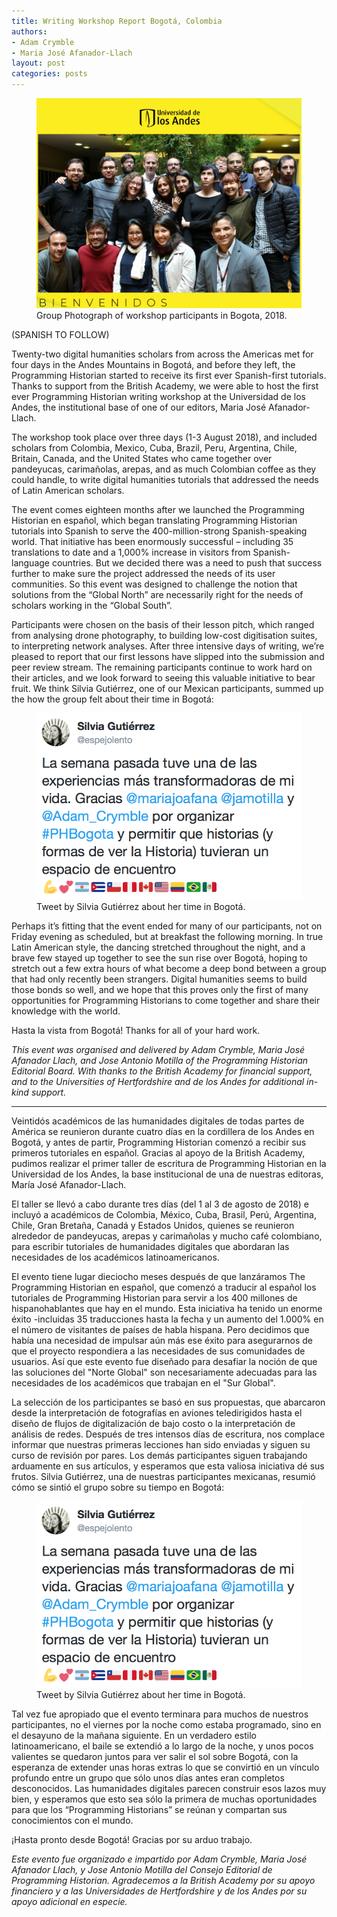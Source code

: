 ```yaml
---
title: Writing Workshop Report Bogotá, Colombia
authors:
- Adam Crymble
- Maria José Afanador-Llach
layout: post
categories: posts
---
```


<p><figure><img src="/images/blog/bogota-workshop-report/Bogota1.png" /><figcaption>Group Photograph of workshop participants in Bogota, 2018.</figcaption></figure></p>

(SPANISH TO FOLLOW)

Twenty-two digital humanities scholars from across the Americas met for four days in the Andes Mountains in Bogotá, and before they left, the Programming Historian started to receive its first ever Spanish-first tutorials. Thanks to support from the British Academy, we were able to host the first ever Programming Historian writing workshop at the Universidad de los Andes, the institutional base of one of our editors, Maria José Afanador-Llach.

The workshop took place over three days (1-3 August 2018), and included scholars from Colombia, Mexico, Cuba, Brazil, Peru, Argentina, Chile, Britain, Canada, and the United States who came together over pandeyucas, carimañolas, arepas, and as much Colombian coffee as they could handle, to write digital humanities tutorials that addressed the needs of Latin American scholars.

The event comes eighteen months after we launched the Programming Historian en español, which began translating Programming Historian tutorials into Spanish to serve the 400-million-strong Spanish-speaking world. That initiative has been enormously successful – including 35 translations to date and a 1,000% increase in visitors from Spanish-language countries. But we decided there was a need to push that success further to make sure the project addressed the needs of its user communities. So this event was designed to challenge the notion that solutions from the “Global North” are necessarily right for the needs of scholars working in the “Global South”.

Participants were chosen on the basis of their lesson pitch, which ranged from analysing drone photography, to building low-cost digitisation suites, to interpreting network analyses. After three intensive days of writing, we’re pleased to report that our first lessons have slipped into the submission and peer review stream. The remaining participants continue to work hard on their articles, and we look forward to seeing this valuable initiative to bear fruit. We think Silvia Gutiérrez, one of our Mexican participants, summed up the how the group felt about their time in Bogotá:

<p><figure><img src="/images/blog/bogota-workshop-report/Bogota2.png" /><figcaption>Tweet by Silvia Gutiérrez about her time in Bogotá.</figcaption></figure></p>

Perhaps it’s fitting that the event ended for many of our participants, not on Friday evening as scheduled, but at breakfast the following morning. In true Latin American style, the dancing stretched throughout the night, and a brave few stayed up together to see the sun rise over Bogotá, hoping to stretch out a few extra hours of what become a deep bond between a group that had only recently been strangers. Digital humanities seems to build those bonds so well, and we hope that this proves only the first of many opportunities for Programming Historians to come together and share their knowledge with the world.

Hasta la vista from Bogotá! Thanks for all of your hard work.

*This event was organised and delivered by Adam Crymble, Maria José Afanador Llach, and Jose Antonio Motilla of the Programming Historian Editorial Board. With thanks to the British Academy for financial support, and to the Universities of Hertfordshire and de los Andes for additional in-kind support.*


---

Veintidós académicos de las humanidades digitales de todas partes de América se reunieron durante cuatro días en la cordillera de los Andes en Bogotá, y antes de partir, Programming Historian comenzó a recibir sus primeros tutoriales en español. Gracias al apoyo de la British Academy, pudimos realizar el primer taller de escritura de Programming Historian en la Universidad de los Andes, la base institucional de una de nuestras editoras, María José Afanador-Llach.

El taller se llevó a cabo durante tres días (del 1 al 3 de agosto de 2018) e incluyó a académicos de Colombia, México, Cuba, Brasil, Perú, Argentina, Chile, Gran Bretaña, Canadá y Estados Unidos, quienes se reunieron alrededor de pandeyucas, arepas y carimañolas y mucho café colombiano, para escribir tutoriales de humanidades digitales que abordaran las necesidades de los académicos latinoamericanos.

El evento tiene lugar dieciocho meses después de que lanzáramos The Programming Historian en español, que comenzó a traducir al español los tutoriales de Programming Historian para servir a los 400 millones de hispanohablantes que hay en el mundo. Esta iniciativa ha tenido un enorme éxito -incluidas 35 traducciones hasta la fecha y un aumento del 1.000% en el número de visitantes de países de habla hispana. Pero decidimos que había una necesidad de impulsar aún más ese éxito para asegurarnos de que el proyecto respondiera a las necesidades de sus comunidades de usuarios. Así que este evento fue diseñado para desafiar la noción de que las soluciones del "Norte Global" son necesariamente adecuadas para las necesidades de los académicos que trabajan en el "Sur Global".

La selección de los participantes se basó en sus propuestas, que abarcaron desde la interpretación de fotografías en aviones teledirigidos hasta el diseño de flujos de digitalización de bajo costo o la interpretación de análisis de redes. Después de tres intensos días de escritura, nos complace informar que nuestras primeras lecciones han sido enviadas y siguen su curso de revisión por pares. Los demás participantes siguen trabajando arduamente en sus artículos, y esperamos que esta valiosa iniciativa dé sus frutos. Silvia Gutiérrez, una de nuestras participantes mexicanas, resumió cómo se sintió el grupo sobre su tiempo en Bogotá:

<p><figure><img src="/images/blog/bogota-workshop-report/Bogota2.png" /><figcaption>Tweet by Silvia Gutiérrez about her time in Bogotá.</figcaption></figure></p>

Tal vez fue apropiado que el evento terminara para muchos de nuestros participantes, no el viernes por la noche como estaba programado, sino en el desayuno de la mañana siguiente. En un verdadero estilo latinoamericano, el baile se extendió a lo largo de la noche, y unos pocos valientes se quedaron juntos para ver salir el sol sobre Bogotá, con la esperanza de extender unas horas extras lo que se convirtió en un vínculo profundo entre un grupo que sólo unos días antes eran completos desconocidos. Las humanidades digitales parecen construir esos lazos muy bien, y esperamos que esto sea sólo la primera de muchas oportunidades para que los “Programming Historians” se reúnan y compartan sus conocimientos con el mundo.

¡Hasta pronto desde Bogotá! Gracias por su arduo trabajo.

*Este evento fue organizado e impartido por Adam Crymble, Maria José Afanador Llach, y Jose Antonio Motilla del Consejo Editorial de Programming Historian. Agradecemos a la British Academy por su apoyo financiero y a las Universidades de Hertfordshire y de los Andes por su apoyo adicional en especie.*

